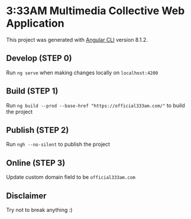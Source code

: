 # 3:33AM Multimedia Collective Web Application

This project was generated with [Angular CLI](https://github.com/angular/angular-cli) version 8.1.2.

## Develop (STEP 0)

Run `ng serve` when making changes locally on `localhost:4200`

## Build (STEP 1)

Run `ng build --prod --base-href "https://official333am.com/"` to build the project

## Publish (STEP 2)

Run `ngh --no-silent` to publish the project

## Online (STEP 3)

Update custom domain field to be `official333am.com`

## Disclaimer

Try not to break anything :)

